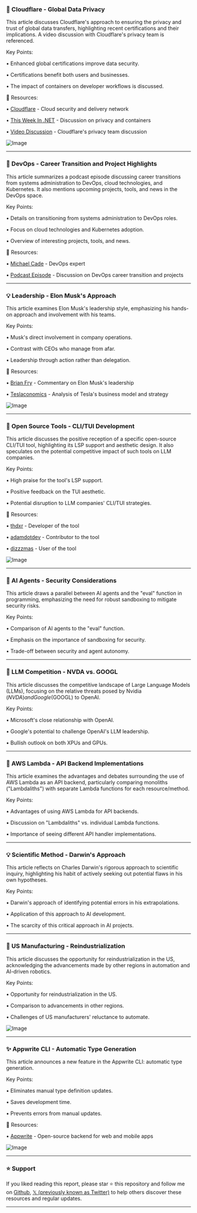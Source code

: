 ### 🤖 Cloudflare - Global Data Privacy

This article discusses Cloudflare's approach to ensuring the privacy and trust of global data transfers, highlighting recent certifications and their implications.  A video discussion with Cloudflare's privacy team is referenced.

Key Points:

• Enhanced global certifications improve data security.


•  Certifications benefit both users and businesses.


•  The impact of containers on developer workflows is discussed.



🔗 Resources:

• [Cloudflare](https://x.com/Cloudflare) - Cloud security and delivery network


• [This Week In .NET](https://x.com/hashtag/ThisWeekInNET?src=hashtag_click) - Discussion on privacy and containers


• [Video Discussion](https://youtu.be/HFWMoodfg9U) - Cloudflare's privacy team discussion


![Image](https://pbs.twimg.com/media/Gud5rmXXUAAhOGl?format=jpg&name=small)


---

### 🚀 DevOps - Career Transition and Project Highlights

This article summarizes a podcast episode discussing career transitions from systems administration to DevOps, cloud technologies, and Kubernetes.  It also mentions upcoming projects, tools, and news in the DevOps space.

Key Points:

•  Details on transitioning from systems administration to DevOps roles.


•  Focus on cloud technologies and Kubernetes adoption.


•  Overview of interesting projects, tools, and news.



🔗 Resources:

• [Michael Cade](https://x.com/MichaelCade1) - DevOps expert


• [Podcast Episode](https://t.co/HoqDI9cMXU) - Discussion on DevOps career transition and projects


---

### 💡 Leadership - Elon Musk's Approach

This article examines Elon Musk's leadership style, emphasizing his hands-on approach and involvement with his teams.

Key Points:

•  Musk's direct involvement in company operations.


•  Contrast with CEOs who manage from afar.


•  Leadership through action rather than delegation.



🔗 Resources:

• [Brian Fry](https://x.com/brianfry01) - Commentary on Elon Musk's leadership


• [Teslaconomics](https://x.com/Teslaconomics) - Analysis of Tesla's business model and strategy


![Image](https://pbs.twimg.com/media/GujO8rwaMAAvg73?format=jpg&name=small)


---

### 🤖 Open Source Tools - CLI/TUI Development

This article discusses the positive reception of a specific open-source CLI/TUI tool, highlighting its LSP support and aesthetic design. It also speculates on the potential competitive impact of such tools on LLM companies.

Key Points:

•  High praise for the tool's LSP support.


•  Positive feedback on the TUI aesthetic.


•  Potential disruption to LLM companies' CLI/TUI strategies.



🔗 Resources:

• [thdxr](https://x.com/thdxr) -  Developer of the tool


• [adamdotdev](https://x.com/adamdotdev) - Contributor to the tool


• [dizzzmas](https://x.com/dizzzmas) - User of the tool


![Image](https://pbs.twimg.com/media/GujYgA7XsAAs2Tj?format=jpg&name=small)


---

### 🤖 AI Agents - Security Considerations

This article draws a parallel between AI agents and the "eval" function in programming, emphasizing the need for robust sandboxing to mitigate security risks.

Key Points:

•  Comparison of AI agents to the "eval" function.


•  Emphasis on the importance of sandboxing for security.


•  Trade-off between security and agent autonomy.


---

### 🤖 LLM Competition - NVDA vs. GOOGL

This article discusses the competitive landscape of Large Language Models (LLMs), focusing on the relative threats posed by Nvidia ($NVDA) and Google ($GOOGL) to OpenAI.

Key Points:

•  Microsoft's close relationship with OpenAI.


•  Google's potential to challenge OpenAI's LLM leadership.


•  Bullish outlook on both XPUs and GPUs.


---

### 🚀 AWS Lambda - API Backend Implementations

This article examines the advantages and debates surrounding the use of AWS Lambda as an API backend, particularly comparing monoliths ("Lambdaliths") with separate Lambda functions for each resource/method.

Key Points:

•  Advantages of using AWS Lambda for API backends.


•  Discussion on "Lambdaliths" vs. individual Lambda functions.


•  Importance of seeing different API handler implementations.


---

### 💡  Scientific Method - Darwin's Approach

This article reflects on Charles Darwin's rigorous approach to scientific inquiry, highlighting his habit of actively seeking out potential flaws in his own hypotheses.

Key Points:

• Darwin's approach of identifying potential errors in his extrapolations.


•  Application of this approach to AI development.


•  The scarcity of this critical approach in AI projects.


---

### 🚀 US Manufacturing - Reindustrialization

This article discusses the opportunity for reindustrialization in the US, acknowledging the advancements made by other regions in automation and AI-driven robotics.

Key Points:

•  Opportunity for reindustrialization in the US.


•  Comparison to advancements in other regions.


•  Challenges of US manufacturers' reluctance to automate.


![Image](https://pbs.twimg.com/amplify_video_thumb/1938947186303049728/img/UQfT-SVvPC8qxdDa.jpg)


---

### ✨ Appwrite CLI - Automatic Type Generation

This article announces a new feature in the Appwrite CLI: automatic type generation.

Key Points:

•  Eliminates manual type definition updates.


•  Saves development time.


•  Prevents errors from manual updates.



🔗 Resources:

• [Appwrite](https://x.com/appwrite) - Open-source backend for web and mobile apps


![Image](https://pbs.twimg.com/media/GuiSWxtbQAAbxBR?format=jpg&name=small)


---

### ⭐️ Support

If you liked reading this report, please star ⭐️ this repository and follow me on [Github](https://github.com/Drix10), [𝕏 (previously known as Twitter)](https://x.com/DRIX_10_) to help others discover these resources and regular updates.

---